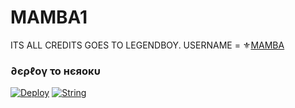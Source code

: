 # MAMBA1

ITS ALL CREDITS GOES TO LEGENDBOY. 
USERNAME = ⚜[MAMBA](https://github.com/SUKHPAL443)
<h3> ∂єρℓογ το нєяοκυ </h3>

[![Deploy](https://www.herokucdn.com/deploy/button.svg)](https://heroku.com/deploy?template=https://github.com/SUKHPAL443/MAMBA1)
[![String](https://telegra.ph/file/a776d32132d1bddf988de.jpg)](https://replit.com/@Jaggi444/MAMBAUB#main.py)
